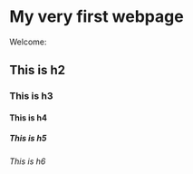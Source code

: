 # My very first webpage

Welcome:

## This is h2

### This is h3

#### This is h4

##### This is h5

###### This is h6 